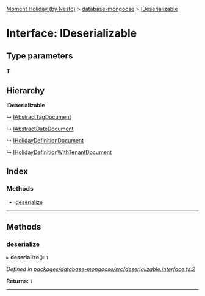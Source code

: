 [Moment Holiday (by Nesto)](../README.md) > [database-mongoose](../modules/database_mongoose.md) > [IDeserializable](../interfaces/database_mongoose.ideserializable.md)

# Interface: IDeserializable

## Type parameters
#### T 
## Hierarchy

**IDeserializable**

↳  [IAbstractTagDocument](database_mongoose.iabstracttagdocument.md)

↳  [IAbstractDateDocument](database_mongoose.iabstractdatedocument.md)

↳  [IHolidayDefinitionDocument](database_mongoose.iholidaydefinitiondocument.md)

↳  [IHolidayDefinitionWithTenantDocument](database_mongoose.iholidaydefinitionwithtenantdocument.md)

## Index

### Methods

* [deserialize](database_mongoose.ideserializable.md#deserialize)

---

## Methods

<a id="deserialize"></a>

###  deserialize

▸ **deserialize**(): `T`

*Defined in [packages/database-mongoose/src/deserializable.interface.ts:2](https://github.com/nesto-software/moment-holiday/blob/72ce1a6/packages/database-mongoose/src/deserializable.interface.ts#L2)*

**Returns:** `T`

___

